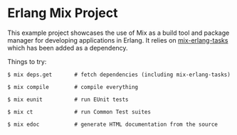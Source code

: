 Erlang Mix Project
==================

This example project showcases the use of Mix as a build tool and package manager for developing
applications in Erlang. It relies on [mix-erlang-tasks](https://github.com/alco/mix-erlang-tasks)
which has been added as a dependency.

Things to try:

    $ mix deps.get       # fetch dependencies (including mix-erlang-tasks)

    $ mix compile        # compile everything

    $ mix eunit          # run EUnit tests

    $ mix ct             # run Common Test suites

    $ mix edoc           # generate HTML documentation from the source
